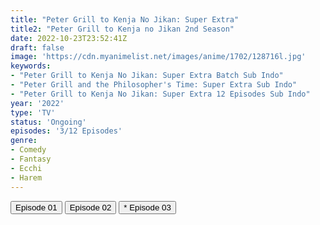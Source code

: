 ```yaml
---
title: "Peter Grill to Kenja No Jikan: Super Extra"
title2: "Peter Grill to Kenja no Jikan 2nd Season"
date: 2022-10-23T23:52:41Z
draft: false
image: 'https://cdn.myanimelist.net/images/anime/1702/128716l.jpg'
keywords:
- "Peter Grill to Kenja No Jikan: Super Extra Batch Sub Indo"
- "Peter Grill and the Philosopher's Time: Super Extra Sub Indo"
- "Peter Grill to Kenja No Jikan: Super Extra 12 Episodes Sub Indo"
year: '2022'
type: 'TV'
status: 'Ongoing'
episodes: '3/12 Episodes'
genre:
- Comedy
- Fantasy
- Ecchi
- Harem
---
```


<div class="d-g gg-5 gtc-r ai-c">
<button onclick="window.open('?arc=RfA5h1Dczn_20221011/1/MP4/Kuramanime-PTGRL_S2-01-480p-Kopaja','_blank')">Episode 01</button>
<button onclick="window.open('?arc=ojDANNsgkP_20221019/2/MP4/Kuramanime-PTGRL_S2-02-480p-Kopaja','_blank')">Episode 02</button>
<button onclick="window.open('?arc=76fjSiEuft_20221023/3/MP4/Kuramanime-PTGRL_S2-03-480p-BGlobal','_blank')">* Episode 03</button>
</div>